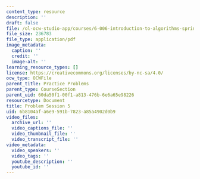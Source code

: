 ```yaml
---
content_type: resource
description: ''
draft: false
file: /ol-ocw-studio-app/courses/6-006-introduction-to-algorithms-spring-2020/6b8104afa6e9591b7823a85a4902d0b9_MIT6_006S20_prob5.pdf
file_size: 236783
file_type: application/pdf
image_metadata:
  caption: ''
  credit: ''
  image-alt: ''
learning_resource_types: []
license: https://creativecommons.org/licenses/by-nc-sa/4.0/
ocw_type: OCWFile
parent_title: Practice Problems
parent_type: CourseSection
parent_uid: 60da50f1-00f1-a813-476b-6e6a65e98226
resourcetype: Document
title: Problem Session 5
uid: 6b8104af-a6e9-591b-7823-a85a4902d0b9
video_files:
  archive_url: ''
  video_captions_file: ''
  video_thumbnail_file: ''
  video_transcript_file: ''
video_metadata:
  video_speakers: ''
  video_tags: ''
  youtube_description: ''
  youtube_id: ''
---
```

